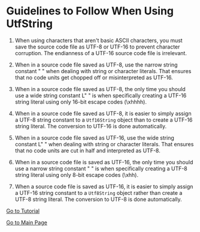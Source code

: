 # Guidelines to Follow When Using UtfString

1. When using characters that aren't basic ASCII characters, you must save the source
code file as UTF-8 or UTF-16 to prevent character corruption.  The endianness of a
UTF-16 source code file is irrelevant.

2. When in a source code file saved as UTF-8, use the narrow string constant " " when dealing
with string or character literals.  That ensures that no code units get chopped off or 
misinterpreted as UTF-16.

3. When in a source code file saved as UTF-8, the only time you should use a wide string
constant L" " is when specifically creating a UTF-16 string literal using only 16-bit
escape codes (\\xhhhh).

4. When in a source code file saved as UTF-8, it is easier to simply assign a UTF-8
string constant to a ```Utf16String``` object than to 
create a UTF-16 string literal.  The conversion to UTF-16 is done automatically.

5. When in a source code file saved as UTF-16, use the wide string constant L" " when dealing
with string or character literals. That ensures that no code units are cut in half and interpreted 
as UTF-8.

6. When in a source code file is saved as UTF-16, the only time you should use a narrow string
constant " " is when specifically creating a UTF-8 string literal using only 8-bit escape
codes (\\xhh).

7. When a source code file is saved as UTF-16, it is easier to simply assign a UTF-16 string 
constant to a ```Utf8String``` object rather than create a UTF-8 
string literal. The conversion to UTF-8 is done automatically.

[Go to Tutorial](tutorial/tutorial.md)

[Go to Main Page](/README.md)